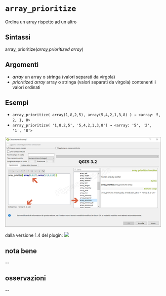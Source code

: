 # `array_prioritize`

Ordina un array rispetto ad un altro

## Sintassi

array_prioritize(_array,prioritized array_) 

## Argomenti

* _array_ un array o stringa (valori separati da virgola) 
* _prioritized array_ array o stringa (valori separati da virgola) contenenti i valori ordinati

## Esempi

* `array_prioritize( array(1,8,2,5), array(5,4,2,1,3,8) ) → <array: 5, 2, 1, 8>`
* `array_prioritize( '1,8,2,5', '5,4,2,1,3,8') → <array: '5', '2', '1', '8'>`

![](/img/arrays/array_prioritize/array_prioritize1.png)

dalla versione 1.4 del plugin:
![](/img/arrays/array_prioritize/array_prioritize2.png)

## nota bene

--

## osservazioni

--